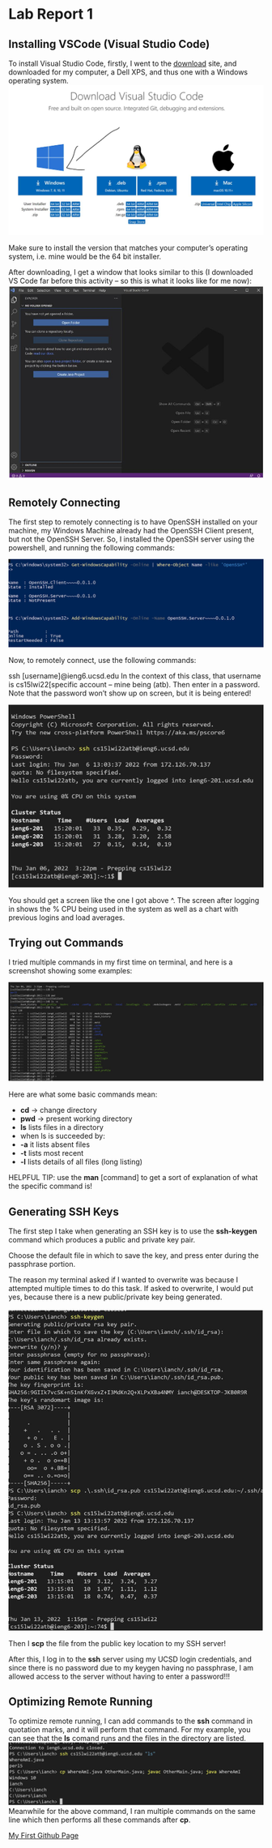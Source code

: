 # Lab Report 1

## Installing VSCode (Visual Studio Code)
To install Visual Studio Code, firstly, I went to the [download](https://code.visualstudio.com/download) site, and downloaded for my computer, a Dell XPS, and thus one with a Windows operating system. 
![Image](lab1ss1.JPG)

Make sure to install the version that matches your computer’s operating system, i.e. mine would be the 64 bit installer.

 After downloading, I get a window that looks similar to this (I downloaded VS Code far before this activity – so this is what it looks like for me now): 
 ![Image](lab1ss2.JPG)

 ## Remotely Connecting

 The first step to remotely connecting is to have OpenSSH installed on your machine, my Windows Machine already had the OpenSSH Client present, but not the OpenSSH Server. 
So, I installed the OpenSSH server using the powershell, and running the following commands: 

![Image](lab1ss3.JPG)

Now, to remotely connect, use the following commands:

ssh [username]@ieng6.ucsd.edu
In the context of this class, that username is cs15lwi22[specific account – mine being (atb). 
Then enter in a password. Note that the password won’t show up on screen, but it is being entered!

![Image](lab1ss4.JPG)

You should get a screen like the one I got above ^. 
The screen after logging in shows the % CPU being used in the system as well as a chart with previous logins and load averages. 


## Trying out Commands

I tried multiple commands in my first time on terminal, and here is a screenshot showing some examples:

![Image](lab1ss5.JPG)

Here are what some basic commands mean:
* **cd** -> change directory
* **pwd** -> present working directory
* **ls** lists files in a directory
* when ls is succeeded by:
* **-a** it lists absent files
* **-t** lists most recent
* **-l** lists details of all files (long listing)

HELPFUL TIP: use the **man** [command] to get a sort of explanation of what the specific command is! 

## Generating SSH Keys

The first step I take when generating an SSH key is to use the **ssh-keygen** command which produces a public and private key pair.

Choose the default file in which to save the key, and press enter during the passphrase portion. 

The reason my terminal asked if I wanted to overwrite was because I attempted multiple times to do this task. If asked to overwrite, I would put yes, because there is a new public/private key being generated. 

![Image](lab1ss6.JPG)

Then I **scp** the file from the public key location to my SSH server!

After this, I log in to the **ssh** server using my UCSD login credentials, and since  there is no password due to my keygen having no passphrase, I am allowed access to the server without having to enter a password!!! 

## Optimizing Remote Running 
To optimize remote running, I can add commands to the **ssh** command in quotation marks, and it will perform that command. For my example, you can see that the **ls** comand runs and the files in the directory are listed. 
![Image](lab1ss7.JPG)
Meanwhile for the above command, I ran multiple commands on the same line which then performs all these commands after **cp**. 

[My First Github Page](https://ianchanattu2003.github.io/cse15l-lab-reports-/)
